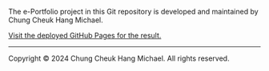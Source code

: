 The e-Portfolio project in this Git repository is developed and maintained by Chung Cheuk Hang Michael.

[Visit the deployed GitHub Pages for the result.](https://8a7bpwn6.github.io/eportfolio/#/)

---

Copyright © 2024 Chung Cheuk Hang Michael. All rights reserved.
